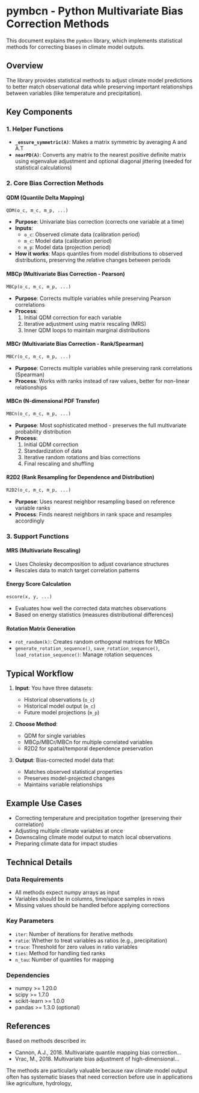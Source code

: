 # pymbcn - Python Multivariate Bias Correction Methods

This document explains the `pymbcn` library, which implements statistical methods for correcting biases in climate model outputs.

## Overview
The library provides statistical methods to adjust climate model predictions to better match observational data while preserving important relationships between variables (like temperature and precipitation).

## Key Components

### 1. Helper Functions

- **`_ensure_symmetric(A)`**: Makes a matrix symmetric by averaging A and A.T
- **`nearPD(A)`**: Converts any matrix to the nearest positive definite matrix using eigenvalue adjustment and optional diagonal jittering (needed for statistical calculations)

### 2. Core Bias Correction Methods

#### **QDM (Quantile Delta Mapping)**
```python
QDM(o_c, m_c, m_p, ...)
```
- **Purpose**: Univariate bias correction (corrects one variable at a time)
- **Inputs**: 
  - `o_c`: Observed climate data (calibration period)
  - `m_c`: Model data (calibration period) 
  - `m_p`: Model data (projection period)
- **How it works**: Maps quantiles from model distributions to observed distributions, preserving the relative changes between periods

#### **MBCp (Multivariate Bias Correction - Pearson)**
```python
MBCp(o_c, m_c, m_p, ...)
```
- **Purpose**: Corrects multiple variables while preserving Pearson correlations
- **Process**: 
  1. Initial QDM correction for each variable
  2. Iterative adjustment using matrix rescaling (MRS)
  3. Inner QDM loops to maintain marginal distributions

#### **MBCr (Multivariate Bias Correction - Rank/Spearman)**
```python
MBCr(o_c, m_c, m_p, ...)
```
- **Purpose**: Corrects multiple variables while preserving rank correlations (Spearman)
- **Process**: Works with ranks instead of raw values, better for non-linear relationships

#### **MBCn (N-dimensional PDF Transfer)**
```python
MBCn(o_c, m_c, m_p, ...)
```
- **Purpose**: Most sophisticated method - preserves the full multivariate probability distribution
- **Process**:
  1. Initial QDM correction
  2. Standardization of data
  3. Iterative random rotations and bias corrections
  4. Final rescaling and shuffling

#### **R2D2 (Rank Resampling for Dependence and Distribution)**
```python
R2D2(o_c, m_c, m_p, ...)
```
- **Purpose**: Uses nearest neighbor resampling based on reference variable ranks
- **Process**: Finds nearest neighbors in rank space and resamples accordingly

### 3. Support Functions

#### **MRS (Multivariate Rescaling)**
- Uses Cholesky decomposition to adjust covariance structures
- Rescales data to match target correlation patterns

#### **Energy Score Calculation**
```python
escore(x, y, ...)
```
- Evaluates how well the corrected data matches observations
- Based on energy statistics (measures distributional differences)

#### **Rotation Matrix Generation**
- `rot_random(k)`: Creates random orthogonal matrices for MBCn
- `generate_rotation_sequence()`, `save_rotation_sequence()`, `load_rotation_sequence()`: Manage rotation sequences

## Typical Workflow

1. **Input**: You have three datasets:
   - Historical observations (`o_c`)
   - Historical model output (`m_c`) 
   - Future model projections (`m_p`)

2. **Choose Method**: 
   - QDM for single variables
   - MBCp/MBCr/MBCn for multiple correlated variables
   - R2D2 for spatial/temporal dependence preservation

3. **Output**: Bias-corrected model data that:
   - Matches observed statistical properties
   - Preserves model-projected changes
   - Maintains variable relationships

## Example Use Cases

- Correcting temperature and precipitation together (preserving their correlation)
- Adjusting multiple climate variables at once
- Downscaling climate model output to match local observations
- Preparing climate data for impact studies

## Technical Details

### Data Requirements
- All methods expect numpy arrays as input
- Variables should be in columns, time/space samples in rows
- Missing values should be handled before applying corrections

### Key Parameters
- `iter`: Number of iterations for iterative methods
- `ratio`: Whether to treat variables as ratios (e.g., precipitation)
- `trace`: Threshold for zero values in ratio variables
- `ties`: Method for handling tied ranks
- `n_tau`: Number of quantiles for mapping

### Dependencies
- numpy >= 1.20.0
- scipy >= 1.7.0
- scikit-learn >= 1.0.0
- pandas >= 1.3.0 (optional)

## References
Based on methods described in:
- Cannon, A.J., 2018. Multivariate quantile mapping bias correction...
- Vrac, M., 2018. Multivariate bias adjustment of high-dimensional...

The methods are particularly valuable because raw climate model output often has systematic biases that need correction before use in applications like agriculture, hydrology,